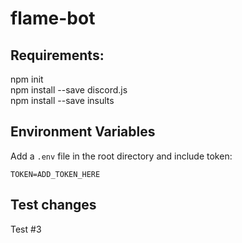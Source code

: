 # flame-bot

## Requirements: <br>
npm init <br>
npm install --save discord.js <br>
npm install --save insults

## Environment Variables

Add a `.env` file in the root directory and include token:
```
TOKEN=ADD_TOKEN_HERE
```

## Test changes

Test #3
